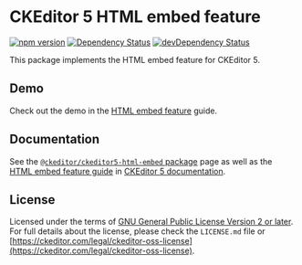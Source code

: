 CKEditor 5 HTML embed feature
=============================

[![npm version](https://badge.fury.io/js/%40ckeditor%2Fckeditor5-html-embed.svg)](https://www.npmjs.com/package/@ckeditor/ckeditor5-html-embed)
[![Dependency Status](https://david-dm.org/ckeditor/ckeditor5-html-embed/status.svg)](https://david-dm.org/ckeditor/ckeditor5-html-embed)
[![devDependency Status](https://david-dm.org/ckeditor/ckeditor5-html-embed/dev-status.svg)](https://david-dm.org/ckeditor/ckeditor5-html-embed?type=dev)

This package implements the HTML embed feature for CKEditor 5.

## Demo

Check out the demo in the [HTML embed feature](https://ckeditor.com/docs/ckeditor5/latest/features/html-embed.html) guide.

## Documentation

See the [`@ckeditor/ckeditor5-html-embed` package](https://ckeditor.com/docs/ckeditor5/latest/api/html-embed.html) page as well as the [HTML embed feature guide](https://ckeditor.com/docs/ckeditor5/latest/features/html-embed.html) in [CKEditor 5 documentation](https://ckeditor.com/docs/ckeditor5/latest/).

## License

Licensed under the terms of [GNU General Public License Version 2 or later](http://www.gnu.org/licenses/gpl.html). For full details about the license, please check the `LICENSE.md` file or [https://ckeditor.com/legal/ckeditor-oss-license](https://ckeditor.com/legal/ckeditor-oss-license).
